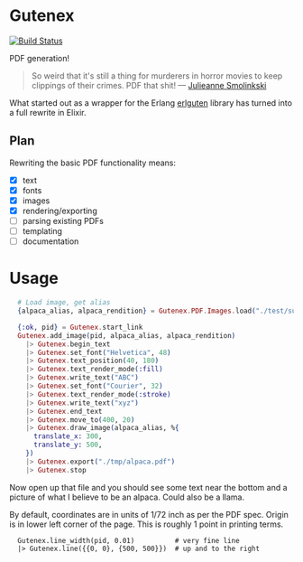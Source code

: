 # Gutenex

[![Build Status](https://travis-ci.org/jbowtie/gutenex.svg?branch=opentype)](https://travis-ci.org/jbowtie/gutenex)

PDF generation!

> So weird that it's still a thing for murderers in horror movies to keep clippings of their crimes. PDF that shit!
— [Julieanne Smolinkski](https://twitter.com/BoobsRadley)


What started out as a wrapper for the Erlang [erlguten](https://github.com/ztmr/erlguten) library has turned into a full rewrite in Elixir.

## Plan

Rewriting the basic PDF functionality means:

- [x] text
- [x] fonts
- [x] images
- [x] rendering/exporting
- [ ] parsing existing PDFs
- [ ] templating
- [ ] documentation

# Usage

```elixir
  # Load image, get alias
  {alpaca_alias, alpaca_rendition} = Gutenex.PDF.Images.load("./test/support/images/alpaca.png")

  {:ok, pid} = Gutenex.start_link
  Gutenex.add_image(pid, alpaca_alias, alpaca_rendition)
    |> Gutenex.begin_text
    |> Gutenex.set_font("Helvetica", 48)
    |> Gutenex.text_position(40, 180)
    |> Gutenex.text_render_mode(:fill)
    |> Gutenex.write_text("ABC")
    |> Gutenex.set_font("Courier", 32)
    |> Gutenex.text_render_mode(:stroke)
    |> Gutenex.write_text("xyz")
    |> Gutenex.end_text
    |> Gutenex.move_to(400, 20)
    |> Gutenex.draw_image(alpaca_alias, %{
      translate_x: 300,
      translate_y: 500,
    })
    |> Gutenex.export("./tmp/alpaca.pdf")
    |> Gutenex.stop
```

Now open up that file and you should see some text near the bottom and a picture
of what I believe to be an alpaca. Could also be a llama.

By default, coordinates are in units of 1/72 inch as per the PDF
spec. Origin is in lower left corner of the page. This is roughly 1
point in printing terms.

```
  Gutenex.line_width(pid, 0.01)          # very fine line
  |> Gutenex.line({{0, 0}, {500, 500}})  # up and to the right
```
